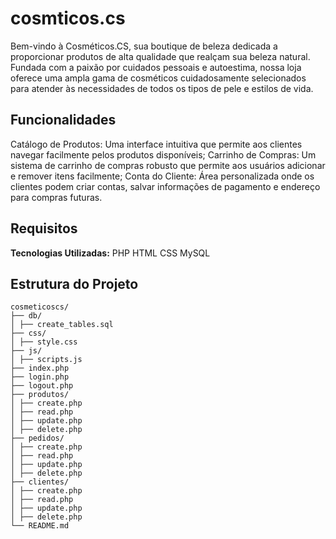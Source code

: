 # cosmticos.cs
Bem-vindo à Cosméticos.CS, sua boutique de beleza dedicada a proporcionar produtos de alta qualidade que realçam sua beleza natural. Fundada com a paixão por cuidados pessoais e autoestima, nossa loja oferece uma ampla gama de cosméticos cuidadosamente selecionados para atender às necessidades de todos os tipos de pele e estilos de vida.
## Funcionalidades
Catálogo de Produtos: Uma interface intuitiva que permite aos clientes navegar facilmente pelos produtos disponíveis;
Carrinho de Compras: Um sistema de carrinho de compras robusto que permite aos usuários adicionar e remover itens facilmente;
Conta do Cliente: Área personalizada onde os clientes podem criar contas, salvar informações de pagamento e endereço para compras futuras.
## Requisitos
**Tecnologias Utilizadas:**
PHP
HTML
CSS
MySQL
## Estrutura do Projeto
```plaintext
cosmeticoscs/
├── db/
│ ├── create_tables.sql
├── css/
│ ├── style.css
├── js/
│ ├── scripts.js
├── index.php
├── login.php
├── logout.php
├── produtos/
│ ├── create.php
│ ├── read.php
│ ├── update.php
│ ├── delete.php
├── pedidos/
│ ├── create.php
│ ├── read.php
│ ├── update.php
│ ├── delete.php
├── clientes/
│ ├── create.php
│ ├── read.php
│ ├── update.php
│ ├── delete.php
└── README.md
